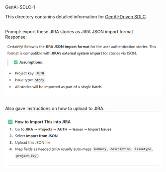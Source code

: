 GenAI-SDLC-1

This directory contanins detailed information for [GenAI-Driven SDLC](https://ozdemirtim.medium.com/d7b02c673bb0)

<br>Prompt: export these JIRA stories as JIRA JSON import format
<br>Response:

![Assumptions](./assets/Assumption-31.png)

<br> Also gave instructions on how to upload to JIRA. 
![Assumptions](./assets/Instructions-31.png)
